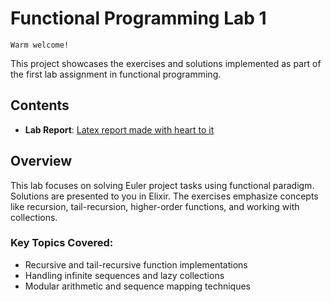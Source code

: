 # Functional Programming Lab 1

`Warm welcome!`

This project showcases the exercises and solutions implemented as part of the
first lab assignment in functional programming.

## Contents

- **Lab Report**: [Latex report made with heart to it](./common/main.pdf)

## Overview

This lab focuses on solving Euler project tasks using functional paradigm.
Solutions are presented to you in Elixir. The exercises emphasize concepts like
recursion, tail-recursion, higher-order functions, and working with collections.

### Key Topics Covered:

- Recursive and tail-recursive function implementations
- Handling infinite sequences and lazy collections
- Modular arithmetic and sequence mapping techniques
